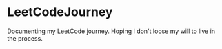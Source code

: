 # LeetCodeJourney
Documenting my LeetCode journey. Hoping I don't loose my will to live in the process.
